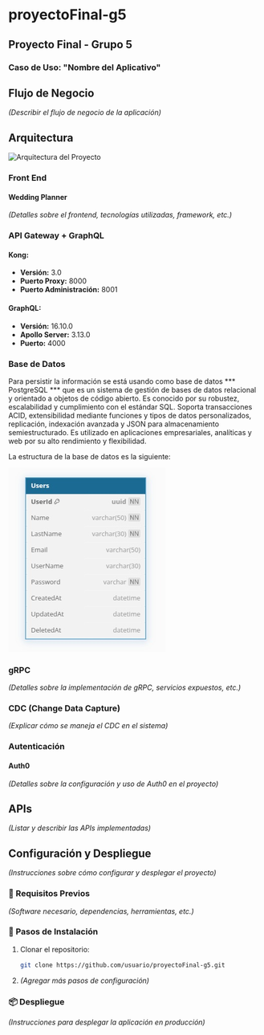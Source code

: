 # proyectoFinal-g5

## Proyecto Final - Grupo 5

### Caso de Uso: "Nombre del Aplicativo"

## Flujo de Negocio

_(Describir el flujo de negocio de la aplicación)_

## Arquitectura

![Arquitectura del Proyecto](https://github.com/user-attachments/assets/ad73429a-9253-4bf1-97c6-e0d44a55afc1)

### Front End

#### Wedding Planner

_(Detalles sobre el frontend, tecnologías utilizadas, framework, etc.)_

### API Gateway + GraphQL

#### Kong:

- **Versión:** 3.0
- **Puerto Proxy:** 8000
- **Puerto Administración:** 8001

#### GraphQL:

- **Versión:** 16.10.0
- **Apollo Server:** 3.13.0
- **Puerto:** 4000

### Base de Datos

Para persistir la información se está usando como base de datos *** PostgreSQL *** que es un sistema de gestión de bases de datos relacional y orientado a objetos de código abierto. Es conocido por su robustez, escalabilidad y cumplimiento con el estándar SQL. Soporta transacciones ACID, extensibilidad mediante funciones y tipos de datos personalizados, replicación, indexación avanzada y JSON para almacenamiento semiestructurado. Es utilizado en aplicaciones empresariales, analíticas y web por su alto rendimiento y flexibilidad.

La estructura de la base de datos es la siguiente:

![Consumer Kafka](./images/EstructureBdd.jpeg)


### gRPC

_(Detalles sobre la implementación de gRPC, servicios expuestos, etc.)_

### CDC (Change Data Capture)

_(Explicar cómo se maneja el CDC en el sistema)_

### Autenticación

#### Auth0

_(Detalles sobre la configuración y uso de Auth0 en el proyecto)_

## APIs

_(Listar y describir las APIs implementadas)_

## Configuración y Despliegue

_(Instrucciones sobre cómo configurar y desplegar el proyecto)_

### 📌 Requisitos Previos

_(Software necesario, dependencias, herramientas, etc.)_

### 🚀 Pasos de Instalación

1. Clonar el repositorio:
   ```bash
   git clone https://github.com/usuario/proyectoFinal-g5.git
   ```
2. _(Agregar más pasos de configuración)_

### 📦 Despliegue

_(Instrucciones para desplegar la aplicación en producción)_
